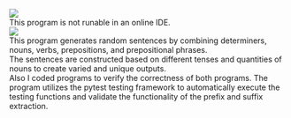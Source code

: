 <picture><img src="https://img.shields.io/badge/RANDOM SENTENCE GENERATOR-purple?label=py"></picture><br>
This program is not runable in an online IDE.
<br>
<picture><img src="https://img.shields.io/badge/DESCRIPTION:-blue"></picture><br>
This  program generates random sentences by combining determiners, nouns, verbs, prepositions, and prepositional phrases.<br>
The sentences are constructed based on different tenses and quantities of nouns to create varied and unique outputs.<br>
Also I coded programs to verify the correctness of both programs. The program utilizes the pytest testing framework to automatically execute the testing functions and validate the functionality of the prefix and suffix extraction.
